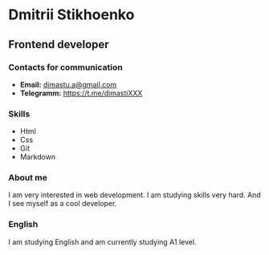 # Dmitrii Stikhoenko

## Frontend developer

### Contacts for communication

* **Email:** dimastu.a@gmail.com
* **Telegramm:** https://t.me/dimastiXXX

### Skills

* Html
* Css
* Git
* Markdown

### About me

I am very interested in web development. I am studying skills very hard. And I see myself as a cool developer.

### English

I am studying English and am currently studying A1 level.
